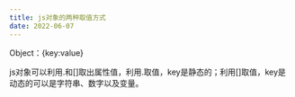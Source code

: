 ```yaml
---
title: js对象的两种取值方式
date: 2022-06-07
---
```

Object：{key:value}

js对象可以利用.和[]取出属性值，利用.取值，key是静态的；利用[]取值，key是动态的可以是字符串、数字以及变量。